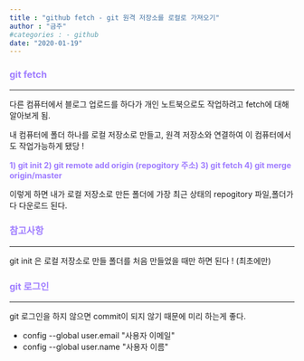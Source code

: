 ```yaml
---
title : "github fetch - git 원격 저장소를 로컬로 가져오기"
author : "금주"
#categories : - github
date: "2020-01-19"
---
```


###  <b><span style="color:rgb(159, 125, 255)">git fetch</span> </b>
----

다른 컴퓨터에서 블로그 업로드를 하다가 개인 노트북으로도 작업하려고 fetch에 대해 알아보게 됨.

내 컴퓨터에 폴더 하나를 로컬 저장소로 만들고, 원격 저장소와 연결하여 이 컴퓨터에서도 작업가능하게 됐당 !

<b><span style="color:rgb(159, 125, 255)">1) git init</span> </b>
<b><span style="color:rgb(159, 125, 255)">2) git remote add origin (repogitory 주소)</span> </b>
<b><span style="color:rgb(159, 125, 255)">3) git fetch</span> </b>
<b><span style="color:rgb(159, 125, 255)">4) git merge origin/master</span> </b>

이렇게 하면 내가 로컬 저장소로 만든 폴더에 가장 최근 상태의 repogitory 파일,폴더가 다 다운로드 된다.

###  <b><span style="color:rgb(159, 125, 255)">참고사항</span> </b>
----

git init 은 로컬 저장소로 만들 폴더를 처음 만들었을 때만 하면 된다 ! (최초에만)

###  <b><span style="color:rgb(159, 125, 255)">git 로그인</span> </b>
----
git 로그인을 하지 않으면 commit이 되지 않기 때문에 미리 하는게 좋다.

- config --global user.email "사용자 이메일"
- config --global user.name "사용자 이름"
